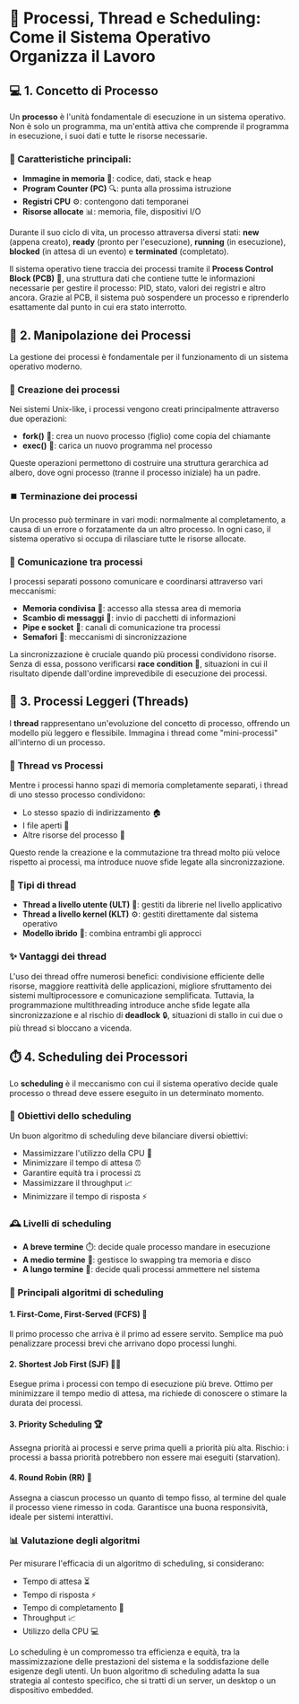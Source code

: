 # 🚀 Processi, Thread e Scheduling: Come il Sistema Operativo Organizza il Lavoro

## 💻 1. Concetto di Processo

Un **processo** è l'unità fondamentale di esecuzione in un sistema operativo. Non è solo un programma, ma un'entità attiva che comprende il programma in esecuzione, i suoi dati e tutte le risorse necessarie. 

### 🧩 Caratteristiche principali:
- **Immagine in memoria** 🧠: codice, dati, stack e heap
- **Program Counter (PC)** 🔍: punta alla prossima istruzione
- **Registri CPU** ⚙️: contengono dati temporanei
- **Risorse allocate** 📊: memoria, file, dispositivi I/O

Durante il suo ciclo di vita, un processo attraversa diversi stati: **new** (appena creato), **ready** (pronto per l'esecuzione), **running** (in esecuzione), **blocked** (in attesa di un evento) e **terminated** (completato).

Il sistema operativo tiene traccia dei processi tramite il **Process Control Block (PCB)** 📝, una struttura dati che contiene tutte le informazioni necessarie per gestire il processo: PID, stato, valori dei registri e altro ancora. Grazie al PCB, il sistema può sospendere un processo e riprenderlo esattamente dal punto in cui era stato interrotto.

## 🔄 2. Manipolazione dei Processi

La gestione dei processi è fondamentale per il funzionamento di un sistema operativo moderno.

### 🌱 Creazione dei processi
Nei sistemi Unix-like, i processi vengono creati principalmente attraverso due operazioni: 
- **fork()** 🍴: crea un nuovo processo (figlio) come copia del chiamante
- **exec()** 🚀: carica un nuovo programma nel processo

Queste operazioni permettono di costruire una struttura gerarchica ad albero, dove ogni processo (tranne il processo iniziale) ha un padre.

### ⏹️ Terminazione dei processi
Un processo può terminare in vari modi: normalmente al completamento, a causa di un errore o forzatamente da un altro processo. In ogni caso, il sistema operativo si occupa di rilasciare tutte le risorse allocate.

### 💬 Comunicazione tra processi
I processi separati possono comunicare e coordinarsi attraverso vari meccanismi:

- **Memoria condivisa** 🤝: accesso alla stessa area di memoria
- **Scambio di messaggi** 📨: invio di pacchetti di informazioni
- **Pipe e socket** 📡: canali di comunicazione tra processi
- **Semafori** 🚦: meccanismi di sincronizzazione

La sincronizzazione è cruciale quando più processi condividono risorse. Senza di essa, possono verificarsi **race condition** 🏁, situazioni in cui il risultato dipende dall'ordine imprevedibile di esecuzione dei processi.

## 🧵 3. Processi Leggeri (Threads)

I **thread** rappresentano un'evoluzione del concetto di processo, offrendo un modello più leggero e flessibile. Immagina i thread come "mini-processi" all'interno di un processo.

### 🔄 Thread vs Processi
Mentre i processi hanno spazi di memoria completamente separati, i thread di uno stesso processo condividono:
- Lo stesso spazio di indirizzamento 🏠
- I file aperti 📂
- Altre risorse del processo 🔧

Questo rende la creazione e la commutazione tra thread molto più veloce rispetto ai processi, ma introduce nuove sfide legate alla sincronizzazione.

### 🧪 Tipi di thread
- **Thread a livello utente (ULT)** 👤: gestiti da librerie nel livello applicativo
- **Thread a livello kernel (KLT)** ⚙️: gestiti direttamente dal sistema operativo
- **Modello ibrido** 🔄: combina entrambi gli approcci

### ✨ Vantaggi dei thread
L'uso dei thread offre numerosi benefici: condivisione efficiente delle risorse, maggiore reattività delle applicazioni, migliore sfruttamento dei sistemi multiprocessore e comunicazione semplificata. Tuttavia, la programmazione multithreading introduce anche sfide legate alla sincronizzazione e al rischio di **deadlock** 🔒, situazioni di stallo in cui due o più thread si bloccano a vicenda.

## ⏱️ 4. Scheduling dei Processori

Lo **scheduling** è il meccanismo con cui il sistema operativo decide quale processo o thread deve essere eseguito in un determinato momento.

### 🎯 Obiettivi dello scheduling
Un buon algoritmo di scheduling deve bilanciare diversi obiettivi:
- Massimizzare l'utilizzo della CPU 💪
- Minimizzare il tempo di attesa ⏰
- Garantire equità tra i processi ⚖️
- Massimizzare il throughput 📈
- Minimizzare il tempo di risposta ⚡

### 🕰️ Livelli di scheduling
- **A breve termine** ⏱️: decide quale processo mandare in esecuzione
- **A medio termine** 📆: gestisce lo swapping tra memoria e disco
- **A lungo termine** 📅: decide quali processi ammettere nel sistema

### 🧮 Principali algoritmi di scheduling

#### 1. First-Come, First-Served (FCFS) 🏁
Il primo processo che arriva è il primo ad essere servito. Semplice ma può penalizzare processi brevi che arrivano dopo processi lunghi.

#### 2. Shortest Job First (SJF) 🏃‍♂️
Esegue prima i processi con tempo di esecuzione più breve. Ottimo per minimizzare il tempo medio di attesa, ma richiede di conoscere o stimare la durata dei processi.

#### 3. Priority Scheduling 🏆
Assegna priorità ai processi e serve prima quelli a priorità più alta. Rischio: i processi a bassa priorità potrebbero non essere mai eseguiti (starvation).

#### 4. Round Robin (RR) 🔄
Assegna a ciascun processo un quanto di tempo fisso, al termine del quale il processo viene rimesso in coda. Garantisce una buona responsività, ideale per sistemi interattivi.

### 📊 Valutazione degli algoritmi
Per misurare l'efficacia di un algoritmo di scheduling, si considerano:
- Tempo di attesa ⏳
- Tempo di risposta ⚡
- Tempo di completamento 🏁
- Throughput 📈
- Utilizzo della CPU 💻

Lo scheduling è un compromesso tra efficienza e equità, tra la massimizzazione delle prestazioni del sistema e la soddisfazione delle esigenze degli utenti. Un buon algoritmo di scheduling adatta la sua strategia al contesto specifico, che si tratti di un server, un desktop o un dispositivo embedded.